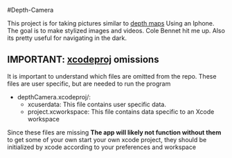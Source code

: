 #Depth-Camera

This project is for taking pictures similar to [depth maps](https://en.wikipedia.org/wiki/Depth_map) Using an Iphone. The goal is to make stylized images and videos. Cole Bennet hit me up. Also its pretty useful for navigating in the dark. 

## IMPORTANT: [xcodeproj](./depthCamera.xcodeproj) omissions

It is important to understand which files are omitted from the repo. These files are user specific, but are needed to run the program

* depthCamera.xcodeproj/:
  * xcuserdata: This file contains user specific data.
  * project.xcworkspace: This file contains data specific to an Xcode workspace

Since these files are missing **The app will likely not function without them** to get some of your own start your own xcode project, they should be initialized by xcode according to your preferences and workspace
